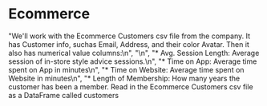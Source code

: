 # Ecommerce
"We'll work with the Ecommerce Customers csv file from the company. It has Customer info, suchas Email, Address, and their color Avatar. Then it also has numerical value columns:\n",     "\n",     "* Avg. Session Length: Average session of in-store style advice sessions.\n",     "* Time on App: Average time spent on App in minutes\n",     "* Time on Website: Average time spent on Website in minutes\n",     "* Length of Membership: How many years the customer has been a member. Read in the Ecommerce Customers csv file as a DataFrame called customers
